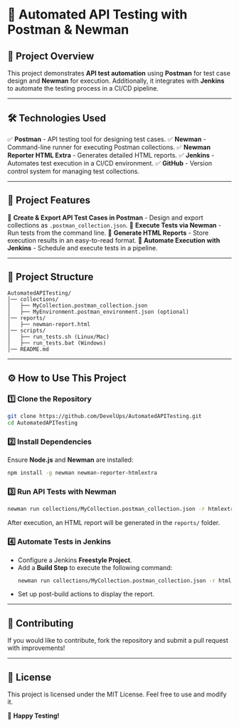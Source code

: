 # 📌 Automated API Testing with Postman & Newman

## 📖 **Project Overview**
This project demonstrates **API test automation** using **Postman** for test case design and **Newman** for execution. Additionally, it integrates with **Jenkins** to automate the testing process in a CI/CD pipeline.

---

## 🛠 **Technologies Used**
✅ **Postman** - API testing tool for designing test cases.
✅ **Newman** - Command-line runner for executing Postman collections.
✅ **Newman Reporter HTML Extra** - Generates detailed HTML reports.
✅ **Jenkins** - Automates test execution in a CI/CD environment.
✅ **GitHub** - Version control system for managing test collections.

---

## 🚀 **Project Features**
🔹 **Create & Export API Test Cases in Postman** - Design and export collections as `.postman_collection.json`.
🔹 **Execute Tests via Newman** - Run tests from the command line.
🔹 **Generate HTML Reports** - Store execution results in an easy-to-read format.
🔹 **Automate Execution with Jenkins** - Schedule and execute tests in a pipeline.

---

## 📂 **Project Structure**
```
AutomatedAPITesting/
│── collections/
│   ├── MyCollection.postman_collection.json
│   ├── MyEnvironment.postman_environment.json (optional)
│── reports/
│   ├── newman-report.html
│── scripts/
│   ├── run_tests.sh (Linux/Mac)
│   ├── run_tests.bat (Windows)
│── README.md
```

---

## ⚙️ **How to Use This Project**

### 1️⃣ **Clone the Repository**
```sh
git clone https://github.com/DevelUps/AutomatedAPITesting.git
cd AutomatedAPITesting
```

### 2️⃣ **Install Dependencies**
Ensure **Node.js** and **Newman** are installed:
```sh
npm install -g newman newman-reporter-htmlextra
```

### 3️⃣ **Run API Tests with Newman**
```sh
newman run collections/MyCollection.postman_collection.json -r htmlextra
```
After execution, an HTML report will be generated in the `reports/` folder.

### 4️⃣ **Automate Tests in Jenkins**
- Configure a Jenkins **Freestyle Project**.
- Add a **Build Step** to execute the following command:
  ```sh
  newman run collections/MyCollection.postman_collection.json -r htmlextra
  ```
- Set up post-build actions to display the report.

---

## 📌 **Contributing**
If you would like to contribute, fork the repository and submit a pull request with improvements!

---

## 🔗 **License**
This project is licensed under the MIT License. Feel free to use and modify it.

🚀 **Happy Testing!**

